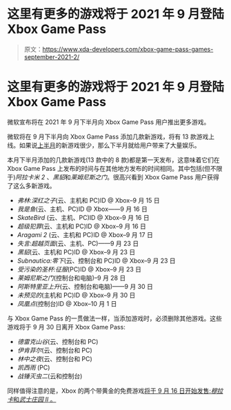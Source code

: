 # 这里有更多的游戏将于 2021 年 9 月登陆 Xbox Game Pass

> 原文：<https://www.xda-developers.com/xbox-game-pass-games-september-2021-2/>

# 这里有更多的游戏将于 2021 年 9 月登陆 Xbox Game Pass

微软宣布将在 2021 年 9 月下半月向 Xbox Game Pass 用户推出更多游戏。

微软将在 9 月下半月向 Xbox Game Pass 添加几款新游戏，将有 13 款游戏上线。如果说[上半月](https://www.xda-developers.com/xbox-game-pass-games-september-2021/)的新游戏很少，那么下半月就给用户带来了大量娱乐。

本月下半月添加的几款新游戏(13 款中的 8 款)都是第一天发布，这意味着它们在 Xbox Game Pass 上发布的时间与在其他地方发布的时间相同。其中包括(但不限于)*阿拉卡米 2* 、*黑貂*和*莱姆尼斯之门*。很高兴看到 Xbox Game Pass 用户获得了这么多新游戏。

*   *弗林:深红之子*(云、主机和 PC)ID @ Xbox–9 月 15 日
*   *我是鱼*(云、主机、PC)ID @ Xbox——9 月 16 日
*   *SkateBird* (云、主机、PC)ID @ Xbox–9 月 16 日
*   *超级犯罪*(云、主机和 PC)ID @ Xbox–9 月 16 日
*   *Aragami 2* (云、主机和 PC)ID @ Xbox–9 月 17 日
*   *失言:超越页面*(云、主机、PC)——9 月 23 日
*   *黑貂*(云、主机和 PC)ID @ Xbox–9 月 23 日
*   *Subnautica:零下*(云、控制台和 PC)ID @ Xbox–9 月 23 日
*   *受污染的圣杯:征服*(PC)ID @ Xbox–9 月 23 日
*   *莱姆尼斯之门*(控制台和电脑)–9 月 28 日
*   *阿斯特里亚上升*(云、控制台和电脑)——9 月 30 日
*   *未预见的*(主机和 PC)ID @ Xbox–9 月 30 日
*   *凤凰点*(控制台)ID @ Xbox–10 月 1 日

与 Xbox Game Pass 的一贯做法一样，当添加游戏时，必须删除其他游戏。这些游戏将于 9 月 30 日离开 Xbox Game Pass:

*   *德雷克山谷*(云、控制台和 PC)
*   *伊肯菲尔*(云、控制台和 PC)
*   *林中之夜*(云、控制台和 PC)
*   *凯西雨* (PC)
*   *战锤灭虫二*(云和控制台)

同样值得注意的是，Xbox 的两个带黄金的免费游戏[将于 9 月 16 日开始发售:*穆拉卡*和*武士庄园 II* 。](https://www.xda-developers.com/xbox-games-with-gold-september-2021/)